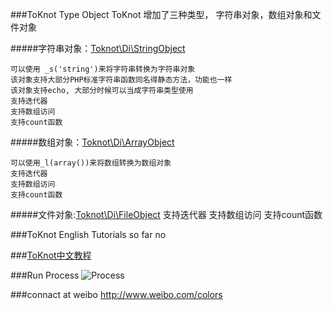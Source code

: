 ###ToKnot Type Object
ToKnot 增加了三种类型， 字符串对象，数组对象和文件对象

#####字符串对象：[Toknot\Di\StringObject](http://toknot.com/toknot/class-Toknot.Di.StringObject.html)

    可以使用 _s('string')来将字符串转换为字符串对象 
    该对象支持大部分PHP标准字符串函数同名得静态方法，功能也一样
    该对象支持echo, 大部分时候可以当成字符串类型使用
    支持迭代器
    支持数组访问
    支持count函数

#####数组对象：[Toknot\Di\ArrayObject](http://toknot.com/toknot/class-Toknot.Di.ArrayObject.html)
    
    可以使用_l(array())来将数组转换为数组对象
    支持迭代器
    支持数组访问
    支持count函数
    
#####文件对象:[Toknot\Di\FileObject](http://toknot.com/toknot/class-Toknot.Di.FileObject.html)
    支持迭代器
    支持数组访问
    支持count函数


###ToKnot English Tutorials
 so far no

###[ToKnot中文教程](http://toknot.com/category/tutorials/)

###Run Process
![Process](https://raw.github.com/chopins/toknot/master/doc/toknot-run-flow-chart.png "process")

###connact at weibo
http://www.weibo.com/colors